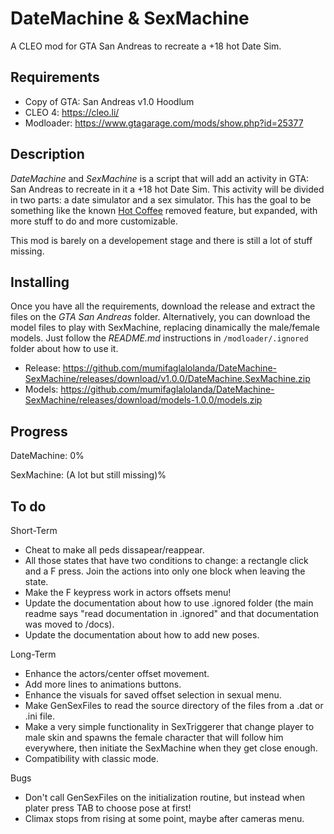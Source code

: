 # DateMachine & SexMachine

A CLEO mod for GTA San Andreas to recreate a +18 hot Date Sim.

## Requirements

- Copy of GTA: San Andreas v1.0 Hoodlum
- CLEO 4: https://cleo.li/
- Modloader: https://www.gtagarage.com/mods/show.php?id=25377

## Description

_DateMachine_ and _SexMachine_ is a script that will add an activity in GTA: San Andreas to recreate in it a +18 hot Date Sim. This activity will be divided in two parts: a date simulator and a sex simulator. This has the goal to be something like the known [Hot Coffee](https://gta.fandom.com/wiki/Hot_Coffee_Modification) removed feature, but expanded, with more stuff to do and more customizable.

This mod is barely on a developement stage and there is still a lot of stuff missing.

## Installing

Once you have all the requirements, download the release and extract the files on the _GTA San Andreas_ folder. Alternatively, you can download the model files to play with SexMachine, replacing dinamically the male/female models. Just follow the _README.md_ instructions in `/modloader/.ignored` folder about how to use it.

- Release: https://github.com/mumifaglalolanda/DateMachine-SexMachine/releases/download/v1.0.0/DateMachine.SexMachine.zip
- Models: https://github.com/mumifaglalolanda/DateMachine-SexMachine/releases/download/models-1.0.0/models.zip

## Progress

DateMachine: 0%

SexMachine: (A lot but still missing)%

## To do

Short-Term
- Cheat to make all peds dissapear/reappear.
- All those states that have two conditions to change: a rectangle click and a F press. Join the actions into only one block when leaving the state.
- Make the F keypress work in actors offsets menu!
- Update the documentation about how to use .ignored folder (the main readme says "read documentation in .ignored" and that documentation was moved to /docs).
- Update the documentation about how to add new poses.

Long-Term
- Enhance the actors/center offset movement.
- Add more lines to animations buttons.
- Enhance the visuals for saved offset selection in sexual menu.
- Make GenSexFiles to read the source directory of the files from a .dat or .ini file.
- Make a very simple functionality in SexTriggerer that change player to male skin and spawns the female character that will follow him everywhere, then initiate the SexMachine when they get close enough.
- Compatibility with classic mode.

Bugs
- Don't call GenSexFiles on the initialization routine, but instead when plater press TAB to choose pose at first!
- Climax stops from rising at some point, maybe after cameras menu.
